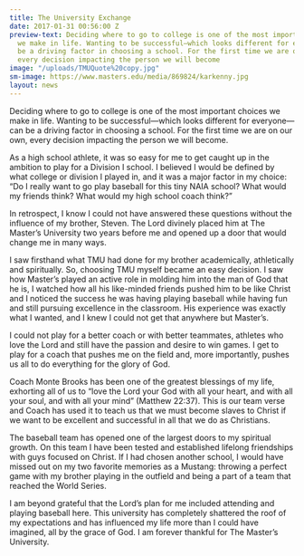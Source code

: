 ```yaml
---
title: The University Exchange
date: 2017-01-31 00:56:00 Z
preview-text: Deciding where to go to college is one of the most important choices
  we make in life. Wanting to be successful—which looks different for everyone—can
  be a driving factor in choosing a school. For the first time we are on our own,
  every decision impacting the person we will become
image: "/uploads/TMUQuote%20copy.jpg"
sm-image: https://www.masters.edu/media/869824/karkenny.jpg
layout: news
---
```


Deciding where to go to college is one of the most important choices we make in life. Wanting to be successful—which looks different for everyone—can be a driving factor in choosing a school. For the first time we are on our own, every decision impacting the person we will become.

As a high school athlete, it was so easy for me to get caught up in the ambition to play for a Division I school. I believed I would be defined by what college or division I played in, and it was a major factor in my choice: “Do I really want to go play baseball for this tiny NAIA school? What would my friends think? What would my high school coach think?”

In retrospect, I know I could not have answered these questions without the influence of my brother, Steven. The Lord divinely placed him at The Master’s University two years before me and opened up a door that would change me in many ways.

I saw firsthand what TMU had done for my brother academically, athletically and spiritually. So, choosing TMU myself became an easy decision. I saw how Master’s played an active role in molding him into the man of God that he is, I watched how all his like-minded friends pushed him to be like Christ and I noticed the success he was having playing baseball while having fun and still pursuing excellence in the classroom. His experience was exactly what I wanted, and I knew I could not get that anywhere but Master’s.

I could not play for a better coach or with better teammates, athletes who love the Lord and still have the passion and desire to win games. I get to play for a coach that pushes me on the field and, more importantly, pushes us all to do everything for the glory of God.

Coach Monte Brooks has been one of the greatest blessings of my life, exhorting all of us to “love the Lord your God with all your heart, and with all your soul, and with all your mind” (Matthew 22:37). This is our team verse and Coach has used it to teach us that we must become slaves to Christ if we want to be excellent and successful in all that we do as Christians.

The baseball team has opened one of the largest doors to my spiritual growth. On this team I have been tested and established lifelong friendships with guys focused on Christ. If I had chosen another school, I would have missed out on my two favorite memories as a Mustang: throwing a perfect game with my brother playing in the outfield and being a part of a team that reached the World Series.

I am beyond grateful that the Lord’s plan for me included attending and playing baseball here. This university has completely shattered the roof of my expectations and has influenced my life more than I could have imagined, all by the grace of God. I am forever thankful for The Master’s University.